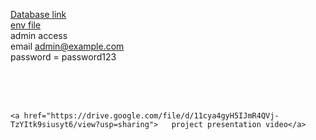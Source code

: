 <a href="https://github.com/manirul24/final/blob/main/final_exm.sql">Database link </a>
<br>
<a href="https://github.com/manirul24/final/blob/main/enverment">env file</a>
<br>
admin access
<br>
email admin@example.com
<br> password = password123
      <br>

  <br>
    <br>
      <br>

    <a href="https://drive.google.com/file/d/11cya4gyH5IJmR4QVj-TzYItk9siusyt6/view?usp=sharing">   project presentation video</a>
